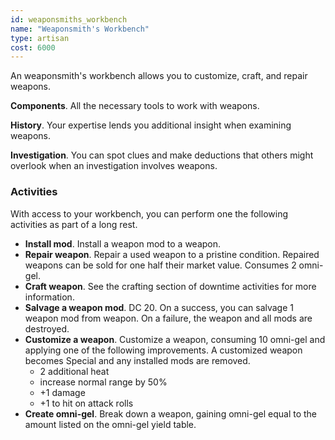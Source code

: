 ```yaml
---
id: weaponsmiths_workbench
name: "Weaponsmith's Workbench"
type: artisan
cost: 6000
---
```


An weaponsmith's workbench allows you to customize, craft, and repair weapons.

__Components__. All the necessary tools to work with weapons.

__History__. Your expertise lends you additional insight when examining weapons.

__Investigation__. You can spot clues and make deductions that others might overlook when an investigation involves weapons.

### Activities
With access to your workbench, you can perform one the following activities as part of a long rest.

* __Install mod__. Install a weapon mod to a weapon.
* __Repair weapon__. Repair a used weapon to a pristine condition. Repaired weapons can be sold for one half their market value. Consumes 2 omni-gel.
* __Craft weapon__. See the <nuxt-link to="/phb/rules/missions#between-missions">crafting</nuxt-link> section of downtime activities for more information.
* __Salvage a weapon mod__. DC 20. On a success, you can salvage 1 weapon mod from weapon. On a failure, the weapon
and all mods are destroyed.
* __Customize a weapon__. Customize a weapon, consuming 10 omni-gel and applying one of the following improvements.
A customized weapon becomes Special and any installed mods are removed.
  * 2 additional heat
  * increase normal range by 50%
  * +1 damage
  * +1 to hit on attack rolls
* __Create omni-gel__. Break down a weapon, gaining omni-gel equal to the amount listed on the omni-gel yield table.

<ai-dialog title="Omni-gel Yield" component="omni-gel-yield"></ai-dialog>

